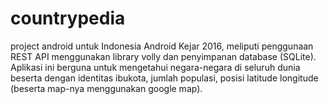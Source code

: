 # countrypedia
project android untuk Indonesia Android Kejar 2016, meliputi penggunaan REST API menggunakan library volly dan penyimpanan database (SQLite).
Aplikasi ini berguna untuk mengetahui negara-negara di seluruh dunia beserta dengan identitas ibukota, jumlah populasi, posisi latitude longitude (beserta map-nya menggunakan google map).
